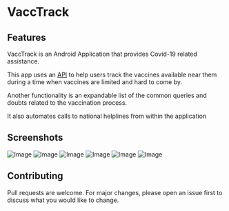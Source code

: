 # VaccTrack

## Features

VaccTrack is an Android Application that provides Covid-19 related assistance.


This app uses an [API]('https://cdn-api.co-vin.in/api/v2/') to help users track the vaccines available near them during a time when vaccines are limited and hard to come by.

Another functionality is an expandable list of the common queries and doubts related to the vaccination process. 

It also automates calls to national helplines from within the application

## Screenshots

![Image](https://github.com/reneda/images/blob/master/VaccTrack%20Images/Capture%202.JPG)
![Image](https://github.com/reneda/images/blob/master/VaccTrack%20Images/Capture%203.JPG)
![Image](https://github.com/reneda/images/blob/master/VaccTrack%20Images/Capture%204.JPG)
![Image](https://github.com/reneda/images/blob/master/VaccTrack%20Images/Capture%205.JPG)
![Image](https://github.com/reneda/images/blob/master/VaccTrack%20Images/capture%207.jpg)
![Image](https://github.com/reneda/images/blob/master/VaccTrack%20Images/Capture%206.JPG)



## Contributing
Pull requests are welcome. For major changes, please open an issue first to discuss what you would like to change.
